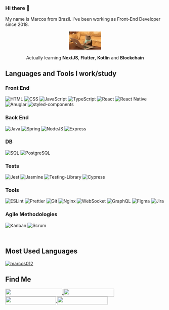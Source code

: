 ### Hi there 👋

My name is Marcos from Brazil. I've been working as Front-End Developer since 2018.

<div align="center">
 
<img src="./cat-typing.gif" width="100px">

Actually learning **NextJS**, **Flutter**, **Kotlin** and **Blockchain**
<br>
</div>


## Languages and Tools I work/study

### Front End
![HTML](https://img.shields.io/badge/html-%23E34F26.svg?style=for-the-badge&logo=html5&logoColor=white)
![CSS](https://img.shields.io/badge/css-%231572B6.svg?style=for-the-badge&logo=css3&logoColor=white)
![JavaScript](https://img.shields.io/badge/javascript-%23323330.svg?style=for-the-badge&logo=javascript&logoColor=%23F7DF1E)
![TypeScript](https://img.shields.io/badge/typescript-%23007ACC.svg?style=for-the-badge&logo=typescript&logoColor=white)
![React](https://img.shields.io/badge/react-%2320232a.svg?style=for-the-badge&logo=react&logoColor=%2361DAFB)
![React Native](https://img.shields.io/badge/react_native-%23563D7C.svg?style=for-the-badge&logo=react&logoColor=white)
![Anuglar](https://img.shields.io/badge/angular-%23DD0031.svg?style=for-the-badge&logo=angular&logoColor=white)
![styled-components](https://img.shields.io/badge/💅🏾_styled_components-%23404d59?style=for-the-badge)

### Back End
![Java](https://img.shields.io/badge/java-%23ED8B00.svg?style=for-the-badge&logo=java&logoColor=white)
![Spring](https://img.shields.io/badge/spring-%236DB33F.svg?style=for-the-badge&logo=spring&logoColor=white)
![NodeJS](https://img.shields.io/badge/node.js-03684f?style=for-the-badge&logo=node.js&logoColor=white)
![Express](https://img.shields.io/badge/express-%23F05033.svg?style=for-the-badge&logo=express&logoColor=white)

### DB
![SQL](https://img.shields.io/badge/sql-%23323330.svg?style=for-the-badge&logo=sql&logoColor=white)
![PostgreSQL](https://img.shields.io/badge/PostgreSQL-%231572B6.svg?style=for-the-badge&logo=postgresql&logoColor=white)

### Tests
![Jest](https://img.shields.io/badge/jest-%23F05033.svg?style=for-the-badge&logo=jest&logoColor=white)
![Jasmine](https://img.shields.io/badge/-Jasmine-%238A4182?style=for-the-badge&logo=Jasmine&logoColor=white)
![Testing-Library](https://img.shields.io/badge/-TestingLibrary-%23E33332?style=for-the-badge&logo=testing-library&logoColor=white)
![Cypress](https://img.shields.io/badge/-cypress-%23E5E5E5?style=for-the-badge&logo=cypress&logoColor=058a5e)

### Tools
![ESLint](https://img.shields.io/badge/ESLint-4B3263?style=for-the-badge&logo=eslint&logoColor=white)
![Prettier](https://img.shields.io/badge/Prettier-ff69b4?style=for-the-badge&logo=prettier&logoColor=white)
![Git](https://img.shields.io/badge/git-%23F05033.svg?style=for-the-badge&logo=git&logoColor=white)
![Nginx](https://img.shields.io/badge/nginx-%23009639.svg?style=for-the-badge&logo=nginx&logoColor=white)
![WebSocket](https://img.shields.io/badge/WebSocket-yellow?style=for-the-badge&logo=wechat&logoColor=white)
![GraphQL](https://img.shields.io/badge/-GraphQL-E10098?style=for-the-badge&logo=graphql&logoColor=white)
![Figma](https://img.shields.io/badge/figma-%23323330.svg?style=for-the-badge&logo=figma&logoColor=red)
![Jira](https://img.shields.io/badge/jira-%230A0FFF.svg?style=for-the-badge&logo=jira&logoColor=white)

### Agile Methodologies
![Kanban](https://img.shields.io/badge/kanban-black.svg?style=for-the-badge&logo=kanban&logoColor=white)
![Scrum](https://img.shields.io/badge/scrum-black.svg?style=for-the-badge&logo=scrum&logoColor=white)


<br>
 
## **Most Used Languages**

<div>
 <a href="https://github.com/marcos012">
   <img width="336px" src="https://github-readme-stats.vercel.app/api/top-langs/?username=marcos012&layout=compact" alt="marcos012" />
 </a>
</div>

## **Find Me**

<div>
 <a href="https://www.linkedin.com/in/marcos012/">
   <img align="center" src="https://img.shields.io/static/v1?logo=linkedin&label=linkedin&message=marcos012&color=blue&style=for-the-badge" height=25 width=180/>
 </a>
 <span>    </span>
 <a href="http://marcos012.github.io/site">
   <img align="center" src="https://img.shields.io/static/v1?&label=Portfolio&message=site&color=yellow&style=for-the-badge" height=25 width=160/>
 </a>
 <span>    </span>
 <a href="mailto:marcospaulo.ad@gmail.com">
   <img align="center" src="https://img.shields.io/static/v1?&logo=gmail&label=Send&message=Email&color=red&style=for-the-badge" height=25 width=160/>
 </a>
 <a href="https://instagram.com/_marcos012">
   <img align="center" src="https://img.shields.io/static/v1?&logo=Instagram&label=Instagram&message=_marcos012&color=%23E4405F&style=for-the-badge" height=25 width=160/>
 </a>
</div>
